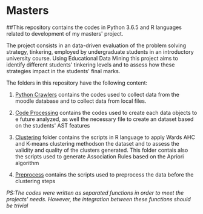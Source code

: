 # Masters

##This repository contains the codes in Python 3.6.5 and R languages related to development of my masters' project.


The project consists in an data-driven evaluation of the problem solving strategy, tinkering, employed by undergraduate students in an introductory university course. 
Using Educational Data Mining this project aims to identify different students' tinkering levels and to assess how these strategies impact in the students' final marks.

The folders in this repository have the following content:

1. [Python Crawlers](https://github.com/fcarvalhos/masters/tree/master/Python%20Crawlers) contains the codes used to collect data from the moodle database and to collect data from local files.

1. [Code Processing](https://github.com/fcarvalhos/masters/tree/master/Codes%20processing) contains the codes used to create each data objects to e future analyzed, as well the necessary file to create an dataset based on the students' AST features

1. [Clustering](https://github.com/fcarvalhos/masters/tree/master/Clustering) folder contains the scripts in R language to apply Wards AHC and K-means clustering methodson the dataset and to assess the validity and quality of the clusters generated. This folder contais also the scripts used to generate Association Rules based on the Apriori algorithm
  1. [Preprocess](https://github.com/fcarvalhos/masters/tree/master/Clustering/preprocess) contains the scripts used to preprocess the data before the clustering steps









_PS:The codes were written as separated functions in order to meet the projects' needs. However, the integration between these functions should be trivial_
